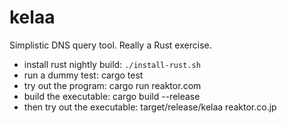 
kelaa
=====

Simplistic DNS query tool.
Really a Rust exercise.

* install rust nightly build: ````./install-rust.sh````
* run a dummy test: cargo test
* try out the program: cargo run reaktor.com
* build the executable: cargo build --release
* then try out the executable: target/release/kelaa reaktor.co.jp

